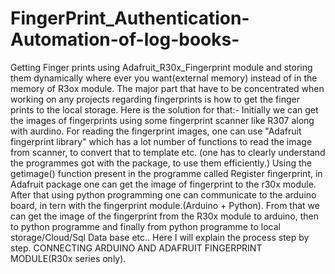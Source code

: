 # FingerPrint_Authentication-Automation-of-log-books-
Getting Finger prints using Adafruit_R30x_Fingerprint module and storing them dynamically where ever you want(external memory) instead of in the memory of R3ox module.
The major part that have to be concentrated when working on any projects regarding fingerprints is how to get the finger prints to the local storage.
Here is the solution for that:-
Initially we can get the images of fingerprints using some fingerprint scanner like R307 along with aurdino.
For reading the fingerprint images, one can use "Adafruit fingerprint library" which has a lot number of functions to read the image from scanner, to convert that to template etc. (one has to clearly understand the programmes got with the package, to use them efficiently.)
Using the getimage() function present in the programme called Register fingerprint, in Adafruit package one can get the image of fingerprint to the r30x module.
After that using python programming one can communicate to the arduino board, in tern with the fingerprint module.(Arduino + Python).
From that we can get the image of the fingerprint from the R30x module to arduino, then to python programme and finally from python programme to local storage/Cloud/Sql Data base etc..
Here I will explain the process step by step.
CONNECTING ARDUINO AND ADAFRUIT FINGERPRINT MODULE(R30x series only). 
